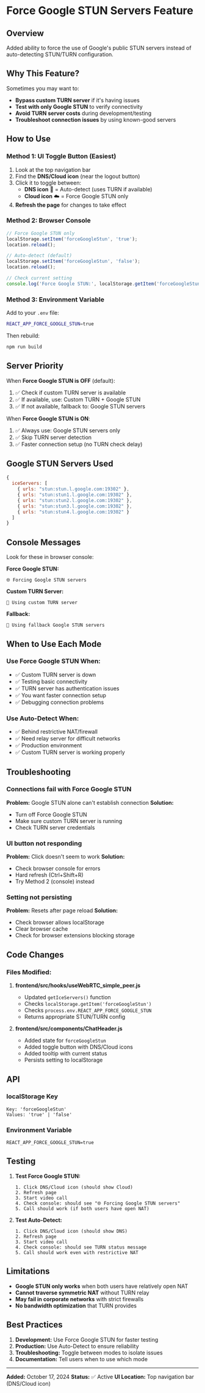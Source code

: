# Force Google STUN Servers Feature

## Overview
Added ability to force the use of Google's public STUN servers instead of auto-detecting STUN/TURN configuration.

## Why This Feature?

Sometimes you may want to:
- **Bypass custom TURN server** if it's having issues
- **Test with only Google STUN** to verify connectivity
- **Avoid TURN server costs** during development/testing
- **Troubleshoot connection issues** by using known-good servers

## How to Use

### Method 1: UI Toggle Button (Easiest)

1. Look at the top navigation bar
2. Find the **DNS/Cloud icon** (near the logout button)
3. Click it to toggle between:
   - **DNS icon** 🔧 = Auto-detect (uses TURN if available)
   - **Cloud icon** ☁️ = Force Google STUN only
4. **Refresh the page** for changes to take effect

### Method 2: Browser Console

```javascript
// Force Google STUN only
localStorage.setItem('forceGoogleStun', 'true');
location.reload();

// Auto-detect (default)
localStorage.setItem('forceGoogleStun', 'false');
location.reload();

// Check current setting
console.log('Force Google STUN:', localStorage.getItem('forceGoogleStun'));
```

### Method 3: Environment Variable

Add to your `.env` file:
```bash
REACT_APP_FORCE_GOOGLE_STUN=true
```

Then rebuild:
```bash
npm run build
```

## Server Priority

When **Force Google STUN is OFF** (default):
1. ✅ Check if custom TURN server is available
2. ✅ If available, use: Custom TURN + Google STUN
3. ✅ If not available, fallback to: Google STUN servers

When **Force Google STUN is ON**:
1. ✅ Always use: Google STUN servers only
2. ✅ Skip TURN server detection
3. ✅ Faster connection setup (no TURN check delay)

## Google STUN Servers Used

```javascript
{
  iceServers: [
    { urls: "stun:stun.l.google.com:19302" },
    { urls: "stun:stun1.l.google.com:19302" },
    { urls: "stun:stun2.l.google.com:19302" },
    { urls: "stun:stun3.l.google.com:19302" },
    { urls: "stun:stun4.l.google.com:19302" }
  ]
}
```

## Console Messages

Look for these in browser console:

**Force Google STUN:**
```
🌐 Forcing Google STUN servers
```

**Custom TURN Server:**
```
🔄 Using custom TURN server
```

**Fallback:**
```
📡 Using fallback Google STUN servers
```

## When to Use Each Mode

### Use Force Google STUN When:
- ✅ Custom TURN server is down
- ✅ Testing basic connectivity
- ✅ TURN server has authentication issues
- ✅ You want faster connection setup
- ✅ Debugging connection problems

### Use Auto-Detect When:
- ✅ Behind restrictive NAT/firewall
- ✅ Need relay server for difficult networks
- ✅ Production environment
- ✅ Custom TURN server is working properly

## Troubleshooting

### Connections fail with Force Google STUN
**Problem:** Google STUN alone can't establish connection
**Solution:** 
- Turn off Force Google STUN
- Make sure custom TURN server is running
- Check TURN server credentials

### UI button not responding
**Problem:** Click doesn't seem to work
**Solution:**
- Check browser console for errors
- Hard refresh (Ctrl+Shift+R)
- Try Method 2 (console) instead

### Setting not persisting
**Problem:** Resets after page reload
**Solution:**
- Check browser allows localStorage
- Clear browser cache
- Check for browser extensions blocking storage

## Code Changes

### Files Modified:

1. **frontend/src/hooks/useWebRTC_simple_peer.js**
   - Updated `getIceServers()` function
   - Checks `localStorage.getItem('forceGoogleStun')`
   - Checks `process.env.REACT_APP_FORCE_GOOGLE_STUN`
   - Returns appropriate STUN/TURN config

2. **frontend/src/components/ChatHeader.js**
   - Added state for `forceGoogleStun`
   - Added toggle button with DNS/Cloud icons
   - Added tooltip with current status
   - Persists setting to localStorage

## API

### localStorage Key
```
Key: 'forceGoogleStun'
Values: 'true' | 'false'
```

### Environment Variable
```
REACT_APP_FORCE_GOOGLE_STUN=true
```

## Testing

1. **Test Force Google STUN:**
   ```
   1. Click DNS/Cloud icon (should show Cloud)
   2. Refresh page
   3. Start video call
   4. Check console: should see "🌐 Forcing Google STUN servers"
   5. Call should work (if both users have open NAT)
   ```

2. **Test Auto-Detect:**
   ```
   1. Click DNS/Cloud icon (should show DNS)
   2. Refresh page
   3. Start video call
   4. Check console: should see TURN status message
   5. Call should work even with restrictive NAT
   ```

## Limitations

- **Google STUN only works** when both users have relatively open NAT
- **Cannot traverse symmetric NAT** without TURN relay
- **May fail in corporate networks** with strict firewalls
- **No bandwidth optimization** that TURN provides

## Best Practices

1. **Development:** Use Force Google STUN for faster testing
2. **Production:** Use Auto-Detect to ensure reliability
3. **Troubleshooting:** Toggle between modes to isolate issues
4. **Documentation:** Tell users when to use which mode

---

**Added:** October 17, 2024
**Status:** ✅ Active
**UI Location:** Top navigation bar (DNS/Cloud icon)

